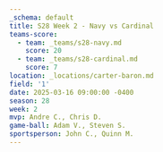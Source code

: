 ```yaml
---
_schema: default
title: S28 Week 2 - Navy vs Cardinal
teams-score:
  - team: _teams/s28-navy.md
    score: 20
  - team: _teams/s28-cardinal.md
    score: 7
location: _locations/carter-baron.md
field: '1'
date: 2025-03-16 09:00:00 -0400
season: 28
week: 2
mvp: Andre C., Chris D.
game-ball: Adam V., Steven S.
sportsperson: John C., Quinn M.
---
```

